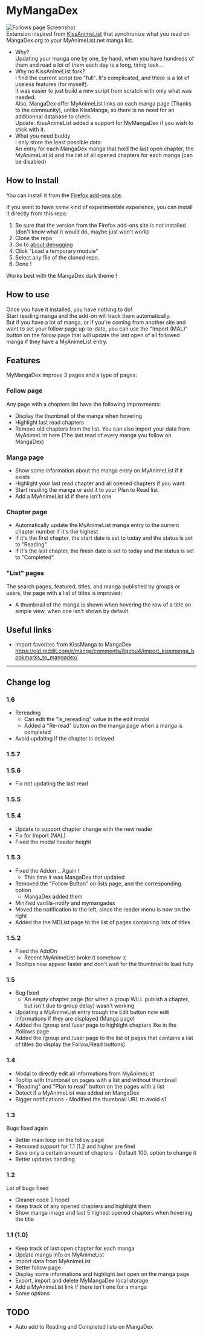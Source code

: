 # MyMangaDex
![Follows page Screenshot](screenshot.png)  
Extension inspired from [KissAnimeList](https://github.com/lolamtisch/KissAnimeList) that synchronize what you read on MangaDex.org to your MyAnimeList.net manga list.

* Why?  
Updating your manga one by one, by hand, when you have hundreds of them and read a lot of them each day is a long, tiring task...
* Why no KissAnimeList fork?  
I find the current script too "full". It's complicated, and there is a lot of useless features (for myself).  
It was easier to just build a new script from scratch with only what was needed.  
Also, MangaDex offer MyAnimeList links on each manga page (Thanks to the community), unlike KissManga, so there is no need for an additionnal database to check.  
Update: KissAnimeList added a support for MyMangaDex if you wish to stick with it.
* What you need buddy  
I only store the least possible data:  
An entry for each MangaDex manga that hold the last open chapter, the MyAnimeList id and the list of all opened chapters for each manga (can be disabled)

## How to Install
You can install it from the [Firefox add-ons site](https://addons.mozilla.org/fr/firefox/addon/mymangadex/).

If you want to have some kind of experimentale experience, you can install it directly from this repo:
1. Be sure that the version from the Firefox add-ons site is not installed (don't know what it would do, maybe just won't work)
2. Clone the repo
3. Go to [about:debugging](about:debugging)
4. Click "Load a temporary module"
5. Select any file of the cloned repo.
6. Done !

Works best with the MangaDex dark theme !

## How to use
Once you have it installed, you have nothing to do!  
Start reading manga and the add-on will track them automatically.  
But if you have a lot of manga, or if you're coming from another site and want to set your follow page up-to-date, you can use the "Import (MAL)" button on the follow page that will update the last open of all followed manga if they have a MyAnimeList entry.

## Features
MyMangaDex improve 3 pages and a type of pages:

### Follow page
Any page with a chapters list have the following improvments:  
* Display the thumbnail of the manga when hovering
* Highlight last read chapters
* Remove old chapters from the list.
You can also import your data from MyAnimeList here (The last read of every manga you follow on MangaDex)

### Manga page
* Show some information about the manga entry on MyAnimeList if it exists
* Highlight your last read chapter and all opened chapters if you want
* Start reading the manga or add it to your Plan to Read list
* Add a MyAnimeList id if there isn't one

### Chapter page
* Automatically update the MyAnimeList manga entry to the current chapter number if it's the highest
* If it's the first chapter, the start date is set to today and the status is set to "Reading"
* If it's the last chapter, the finish date is set to today and the status is set to "Completed"

### "List" pages
The search pages, featured, titles, and manga published by groups or users, the page with a list of titles is improved:  
* A thumbnail of the manga is shown when hovering the row of a title on simple view, when one isn't shown by default

## Useful links
* Import favorites from KissManga to MangaDex https://old.reddit.com/r/manga/comments/8qebu4/import_kissmanga_bookmarks_to_mangadex/

---

## Change log
### 1.6
- Rereading
  - Can edit the "is_rereading" value in the edit modal
  - Added a "Re-read" button on the manga page when a manga is completed
- Avoid updating if the chapter is delayed

### 1.5.7
### 1.5.6
- Fix not updating the last read

### 1.5.5
### 1.5.4
- Update to support chapter change with the new reader
- Fix for Import (MAL)
- Fixed the modal header height

### 1.5.3
- Fixed the Addon .. Again !
  - This time it was MangaDex that updated
- Removed the "Follow Button" on lists page, and the corresponding option
  - MangaDex added them
- Minified vanilla-notify and mymangadex
- Moved the notification to the left, since the reader menu is now on the right
- Added the the MDList page to the list of pages containing lists of titles

### 1.5.2
- Fixed the AddOn
  - Recent MyAnimeList broke it somehow :(
- Tooltips now appear faster and don't wait for the thumbnail to load fully

### 1.5
- Bug fixed
  - An empty chapter page (for when a group WILL publish a chapter, but isn't due to group delay) wasn't working
- Updating a MyAnimeList entry trough the Edit button now edit informations if they are displayed (Manga page)
- Added the /group and /user page to highlight chapters like in the /follows page
- Added the /group and /user page to the list of pages that contains a list of titles (to display the Follow/Read buttons)

### 1.4
- Modal to directly edit all informations from MyAnimeList
- Tooltip with thumbnail on pages with a list and without thumbnail
- "Reading" and "Plan to read" button on the pages with a list
- Detect if a MyAnimeList was added on MangaDex
- Bigger notifications - Modified the thumbnail URL to avoid s1.

### 1.3
Bugs fixed again
- Better main loop on the follow page
- Removed support for 1.1 (1.2 and higher are fine)
- Save only a certain amount of chapters - Default 100, option to change it
- Better updates handling

### 1.2
Lot of bugs fixed  
- Cleaner code (I hope)
- Keep track of any opened chapters and highlight them
- Show manga image and last 5 highest opened chapters when hovering the title

### 1.1 (1.0)
- Keep track of last open chapter for each manga
- Update manga info on MyAnimeList
- Import data from MyAnimeList
- Better follow page
- Display some informations and highlight last open on the manga page
- Export, import and delete MyMangaDex local storage
- Add a MyAnimeList link if there isn't one for a manga
- Some options

## TODO
- Auto add to Reading and Completed lists on MangaDex